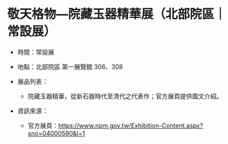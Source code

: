 # 敬天格物—院藏玉器精華展（北部院區｜常設展）

- 時間：常設展
- 地點：北部院區 第一展覽館 306、308

- 展品列表：
  - 院藏玉器精華，從新石器時代至清代之代表作；官方展頁提供圖文介紹。

- 資訊來源：
  - 官方展頁：https://www.npm.gov.tw/Exhibition-Content.aspx?sno=04000590&l=1
